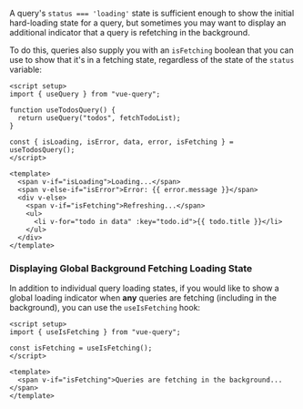 A query's `status === 'loading'` state is sufficient enough to show the initial hard-loading state for a query, but sometimes you may want to display an additional indicator that a query is refetching in the background.

To do this, queries also supply you with an `isFetching` boolean that you can use to show that it's in a fetching state, regardless of the state of the `status` variable:

```vue
<script setup>
import { useQuery } from "vue-query";

function useTodosQuery() {
  return useQuery("todos", fetchTodoList);
}

const { isLoading, isError, data, error, isFetching } = useTodosQuery();
</script>

<template>
  <span v-if="isLoading">Loading...</span>
  <span v-else-if="isError">Error: {{ error.message }}</span>
  <div v-else>
    <span v-if="isFetching">Refreshing...</span>
    <ul>
      <li v-for="todo in data" :key="todo.id">{{ todo.title }}</li>
    </ul>
  </div>
</template>
```

### Displaying Global Background Fetching Loading State

In addition to individual query loading states, if you would like to show a global loading indicator when **any** queries are fetching (including in the background), you can use the `useIsFetching` hook:

```vue
<script setup>
import { useIsFetching } from "vue-query";

const isFetching = useIsFetching();
</script>

<template>
  <span v-if="isFetching">Queries are fetching in the background...</span>
</template>
```
